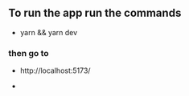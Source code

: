 ## To run the app run the commands

- yarn && yarn dev
  
### then go to
- http://localhost:5173/

-
